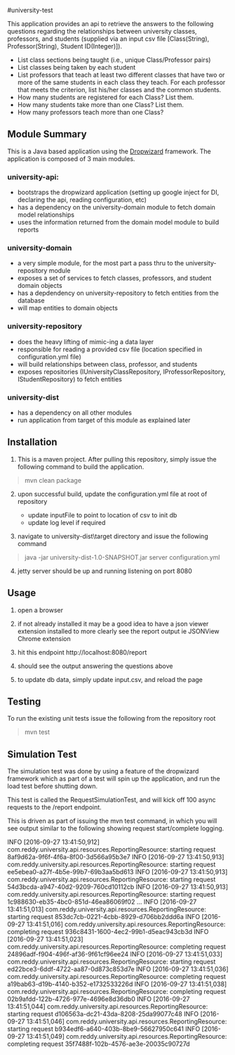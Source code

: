 #university-test

This application provides an api to retrieve the answers to the following questions regarding the relationships between university classes, professors, and students (supplied via an input csv file [Class(String), Professor(String), Student ID(Integer)]).

* List class sections being taught (i.e., unique Class/Professor pairs)
* List classes being taken by each student
* List professors that teach at least two different classes that have two or more of the same students in each class they teach.  For  each professor that meets the criterion, list his/her classes and the common students. 
* How many students are registered for each Class?  List them.
* How many students take more than one Class?  List them.
* How many professors teach more than one Class?

## Module Summary
This is a Java based application using the [Dropwizard](http://www.dropwizard.io/1.0.2/docs/ "Dropwizard") framework.  The application is composed of 3 main modules.

### university-api: 
* bootstraps the dropwizard application (setting up google inject for DI, declaring the api, reading configuration, etc)
* has a dependency on the university-domain module to fetch domain model relationships
* uses the information returned from the domain model module to build reports
    
### university-domain
* a very simple module, for the most part a pass thru to the university-repository module
* exposes a set of services to fetch classes, professors, and student domain objects
* has a depdendency on university-repository to fetch entities from the database
* will map entities to domain objects
    
### university-repository
* does the heavy lifting of mimic-ing a data layer
* responsible for reading a provided csv file (location specified in configuration.yml file)
* will build relationships between class, professor, and students
* exposes repositories (IUniversityClassRepository, IProfessorRepository, IStudentRepository) to fetch entities

### university-dist
* has a dependency on all other modules
* run application from target of this module as explained later

## Installation
1) This is a maven project.  After pulling this repository, simply issue the following command to build the application.
> mvn clean package

2) upon successful build, update the configuration.yml file at root of repository
   - update inputFile to point to location of csv to init db
   - update log level if required

3) navigate to university-dist\target  directory and issue the following command
> java -jar university-dist-1.0-SNAPSHOT.jar server configuration.yml

4) jetty server should be up and running listening on port 8080

## Usage
1) open a browser

2) if not already installed it may be a good idea to have a json viewer extension installed to more clearly see the report output
   ie JSONView Chrome extension

3) hit this endpoint http://localhost:8080/report

4) should see the output answering the questions above

5) to update db data, simply update input.csv, and reload the page

## Testing
To run the existing unit tests issue the following from the repository root
> mvn test

## Simulation Test

The simulation test was done by using a feature of the dropwizard framework which as part of a test will spin up
the application, and run the load test before shutting down.

This test is called the RequestSimulationTest, and will kick off 100 async requests to the /report endpoint.

This is driven as part of issuing the mvn test command, in which you will see output similar to the following
showing request start/complete logging.

INFO  [2016-09-27 13:41:50,912] com.reddy.university.api.resources.ReportingResource: starting request 8af9d62a-9f6f-4f6a-8f00-3d566a95b3e7
INFO  [2016-09-27 13:41:50,913] com.reddy.university.api.resources.ReportingResource: starting request ee5ebea0-a27f-4b5e-99b7-69b3aa5bd613
INFO  [2016-09-27 13:41:50,913] com.reddy.university.api.resources.ReportingResource: starting request 54d3bcda-a947-40d2-9209-760cd10112cb
INFO  [2016-09-27 13:41:50,913] com.reddy.university.api.resources.ReportingResource: starting request 1c988630-eb35-4bc0-851d-46ea86069f02
...
INFO  [2016-09-27 13:41:51,013] com.reddy.university.api.resources.ReportingResource: starting request 853dc7cb-0221-4cbb-8929-d706bb2ddd6a
INFO  [2016-09-27 13:41:51,016] com.reddy.university.api.resources.ReportingResource: completing request 936c8431-1600-4ec2-99b1-d5eac943cb3d
INFO  [2016-09-27 13:41:51,023] com.reddy.university.api.resources.ReportingResource: completing request 24896adf-f904-496f-af36-9f61cf96ee24
INFO  [2016-09-27 13:41:51,033] com.reddy.university.api.resources.ReportingResource: starting request ed22bce3-6ddf-4722-aa87-0d873c853d7e
INFO  [2016-09-27 13:41:51,036] com.reddy.university.api.resources.ReportingResource: completing request a19bab63-d19b-4140-b352-e1732533226d
INFO  [2016-09-27 13:41:51,038] com.reddy.university.api.resources.ReportingResource: completing request 02b9afdd-122b-4726-977e-4696e8d36db0
INFO  [2016-09-27 13:41:51,044] com.reddy.university.api.resources.ReportingResource: starting request d106563a-dc21-43da-8208-25da99077c48
INFO  [2016-09-27 13:41:51,046] com.reddy.university.api.resources.ReportingResource: starting request b934edf6-a640-403b-8be9-56627950c641
INFO  [2016-09-27 13:41:51,049] com.reddy.university.api.resources.ReportingResource: completing request 35f7488f-102b-4576-ae3e-20035c90727d
